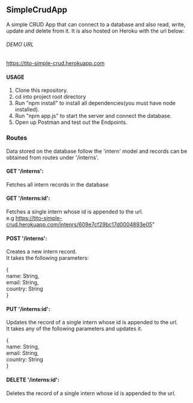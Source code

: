 ## SimpleCrudApp
A simple CRUD App that can connect to a database and also read, write, update and delete from it.
It is also hosted on Heroku with the url below:

###### DEMO URL
https://tito-simple-crud.herokuapp.com

#### USAGE
1. Clone this repository.
2. cd into project root directory
3. Run "npm install" to install all dependencies(you must have node installed).
4. Run "npm app.js" to start the server and connect the database.
5. Open up Postman and test out the Endpoints.

### Routes
Data stored on the database follow the 'intern' model and records can be obtained from routes under '/interns'.

#### GET  '/interns':
Fetches all intern records in the database

#### GET  '/interns:id':
Fetches a single intern whose id is appended to the url.  
e.g https://tito-simple-crud.herokuapp.com/intenrs/609e7cf29bc17d0004893e05"

#### POST  '/interns':
Creates a new intern record.  
It takes the following parameters:  
  
{  
    name: String,  
    email: String,  
    country: String  
}  

#### PUT  '/interns:id':
Updates the record of a single intern whose id is appended to the url.  
It takes any of the following parameters and updates it.  
  
{  
    name: String,  
    email: String,  
    country: String  
}
#### DELETE  '/interns:id':
Deletes the record of a single intern whose id is appended to the url.

